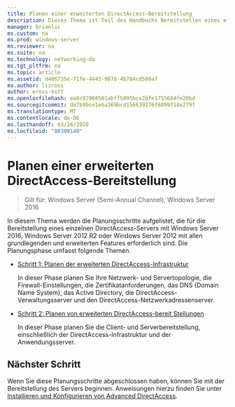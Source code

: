 ```yaml
---
title: Planen einer erweiterten DirectAccess-Bereitstellung
description: Dieses Thema ist Teil des Handbuchs Bereitstellen eines einzelnen DirectAccess-Servers mit erweiterten Einstellungen für Windows Server 2016.
manager: brianlic
ms.custom: na
ms.prod: windows-server
ms.reviewer: na
ms.suite: na
ms.technology: networking-da
ms.tgt_pltfrm: na
ms.topic: article
ms.assetid: d486735e-71fe-4443-9878-4b784cd588a7
ms.author: lizross
author: eross-msft
ms.openlocfilehash: ea8c87960501abff5895bce2bfe1755684fe20bd
ms.sourcegitcommit: da7b9bce1eba369bcd156639276f6899714e279f
ms.translationtype: MT
ms.contentlocale: de-DE
ms.lasthandoff: 03/26/2020
ms.locfileid: "80309140"
---
```

# <a name="plan-an-advanced-directaccess-deployment"></a>Planen einer erweiterten DirectAccess-Bereitstellung

>Gilt für: Windows Server (Semi-Annual Channel), Windows Server 2016

In diesem Thema werden die Planungsschritte aufgelistet, die für die Bereitstellung eines einzelnen DirectAccess-Servers mit Windows Server 2016, Windows Server 2012 R2 oder Windows Server 2012 mit allen grundlegenden und erweiterten Features erforderlich sind. Die Planungsphase umfasst folgende Themen.  
  
-   [Schritt 1: Planen der erweiterten DirectAccess-Infrastruktur](da-adv-plan-s1-infrastructure.md)  
  
    In dieser Phase planen Sie Ihre Netzwerk- und Servertopologie, die Firewall-Einstellungen, die Zertifikatanforderungen, das DNS (Domain Name System), das Active Directory, die DirectAccess-Verwaltungsserver und den DirectAccess-Netzwerkadressenserver.  
  
-   [Schritt 2: Planen von erweiterten DirectAccess-bereit Stellungen](da-adv-plan-s2-deployments.md)  
  
    In dieser Phase planen Sie die Client- und Serverbereitstellung, einschließlich der DirectAccess-Infrastruktur und der Anwendungsserver.  
  
## <a name="next-step"></a>Nächster Schritt  
Wenn Sie diese Planungsschritte abgeschlossen haben, können Sie mit der Bereitstellung des Servers beginnen. Anweisungen hierzu finden Sie unter [Installieren und Konfigurieren von Advanced DirectAccess](Install-and-Configure-Advanced-DirectAccess.md).  
  


